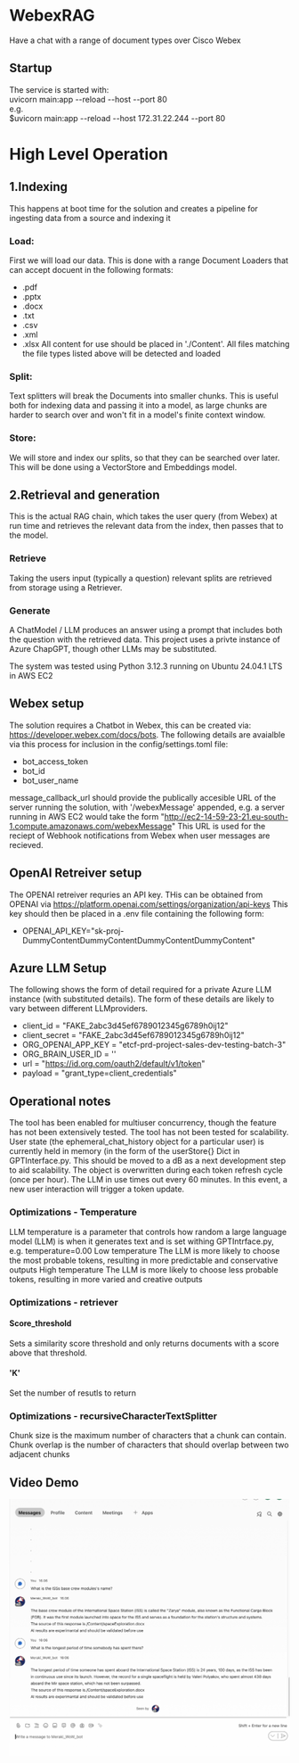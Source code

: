# WebexRAG
Have a chat with a range of document types over Cisco Webex
## Startup
The service is started with:  
uvicorn main:app --reload --host <IP> --port 80  
e.g.  
$uvicorn main:app --reload --host 172.31.22.244 --port 80

# High Level Operation
## 1.Indexing 
This happens at boot time for the solution and creates a pipeline for ingesting data from a source and indexing it
### Load: 
First we will load our data. This is done with a range Document Loaders that can accept docuent in the following formats:
- .pdf
- .pptx
- .docx
- .txt
- .csv
- .xml
- .xlsx
All content for use should be placed in './Content'. All files matching the file types listed above will be detected and loaded
### Split: 
Text splitters will break the Documents into smaller chunks. This is useful both for indexing data and passing it into a model, as large chunks are harder to search over and won't fit in a model's finite context window.
### Store: 
We will store and index our splits, so that they can be searched over later. This will be done using a VectorStore and Embeddings model.

## 2.Retrieval and generation
This is the actual RAG chain, which takes the user query (from Webex) at run time and retrieves the relevant data from the index, then passes that to the model.
### Retrieve
Taking the users input (typically a question) relevant splits are retrieved from storage using a Retriever.
### Generate
A ChatModel / LLM produces an answer using a prompt that includes both the question with the retrieved data. This project uses a privte instance of Azure ChapGPT, though other LLMs may be substituted.

The system was tested using Python 3.12.3 running on Ubuntu 24.04.1 LTS in AWS EC2

## Webex setup
The solution requires a Chatbot in Webex, this can be created via: https://developer.webex.com/docs/bots. The following details are avaialble via this process for inclusion in the config/settings.toml file:

- bot_access_token       
- bot_id                   
- bot_user_name     

message_callback_url should provide the publically accesible URL of the server running the solution, with '/webexMessage' appended, e.g. a server running in AWS EC2 would take the form
"http://ec2-14-59-23-21.eu-south-1.compute.amazonaws.com/webexMessage"
This URL is used for the reciept of Webhook notifications from Webex when user messages are recieved.

## OpenAI Retreiver setup

The OPENAI retreiver requries an API key. THis can be obtained from OPENAI via https://platform.openai.com/settings/organization/api-keys
This key should then be placed in a .env file containing the following form:
- OPENAI_API_KEY="sk-proj-DummyContentDummyContentDummyContentDummyContent"

## Azure LLM Setup

The following shows the form of detail required for a private Azure LLM instance (with substituted details). The form of these details are likely to vary between different LLMproviders.

- client_id                   = "FAKE_2abc3d45ef6789012345g6789h0ij12"
- client_secret               = "FAKE_2abc3d45ef6789012345g6789h0ij12"
- ORG_OPENAI_APP_KEY 	        = "etcf-prd-project-sales-dev-testing-batch-3"
- ORG_BRAIN_USER_ID           = ''
- url                         = "https://id.org.com/oauth2/default/v1/token"
- payload                     = "grant_type=client_credentials"

## Operational notes

The tool has been enabled for multiuser concurrency, though the feature has not been extensively tested.
The tool has not been tested for scalability.
User state (the ephemeral_chat_history object for a particular user) is currently held in memory (in the form of the userStore{} Dict in GPTInterface.py. This should be moved to a dB as a next development step to aid scalability. The object is overwritten during each token refresh cycle (once per hour).
The LLM in use times out every 60 minutes. In this event, a new user interaction will trigger a token update.

### Optimizations - Temperature

LLM temperature is a parameter that controls how random a large language model (LLM) is when it generates text and is set withing GPTIntrface.py, e.g. 
temperature=0.00
Low temperature
The LLM is more likely to choose the most probable tokens, resulting in more predictable and conservative outputs
High temperature
The LLM is more likely to choose less probable tokens, resulting in more varied and creative outputs

### Optimizations - retriever
#### Score_threshold
Sets a similarity score threshold and only returns documents with a score above that threshold.
#### 'K'
Set the number of resutls to return
### Optimizations - recursiveCharacterTextSplitter 
Chunk size is the maximum number of characters that a chunk can contain.
Chunk overlap is the number of characters that should overlap between two adjacent chunks

## Video Demo
[![Watch the video](Cover.png)](https://www.youtube.com/watch?v=5Ja8w9jyskc)





